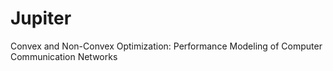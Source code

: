 # Jupiter
Convex and Non-Convex Optimization: Performance Modeling of Computer Communication Networks
